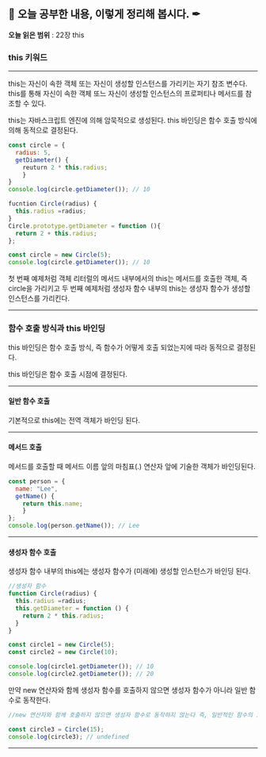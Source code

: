 ## 📕 오늘 공부한 내용, 이렇게 정리해 봅시다. ✒

**오늘 읽은 범위** : 22장 this

### this 키워드

---

this는 자신이 속한 객체 또는 자신이 생성할 인스턴스를 가리키는 자기 참조 변수다. 
this를 통해 자신이 속한 객체 또느 자신이 생성할 인스턴스의 프로퍼티나 메서드를 참조할 수 있다.


this는 자바스크립트 엔진에 의해 암묵적으로 생성된다. 
this 바인딩은 함수 호출 방식에 의해 동적으로 결정된다. 

```js
const circle = {
  radius: 5,
  getDiameter() {
    reuturn 2 * this.radius;
    }
}
console.log(circle.getDiameter()); // 10
```
```js
fucntion Circle(radius) {
  this.radius =radius;
}
Circle.prototype.getDiameter = function (){
  return 2 + this.radius;
};

const circle = new Circle(5);
console.log(circle.getDiameter()); // 10
```
첫 번째 예제처럼 객체 리터럴의 메서드 내부에서의 this는 메서드를 호출한 객체, 즉 circle을 가리키고
두 번째 예제처럼 생성자 함수 내부의 this는 생성자 함수가 생성할 인스턴스를 가리킨다. 

---
### 함수 호출 방식과 this 바인딩

this 바인딩은 함수 호출 방식, 즉 함수가 어떻게 호출 되었는지에 따라 동적으로 결정된다.

this 바인딩은 함수 호출 시점에 결정된다. 

---
#### 일반 함수 호출

기본적으로 this에는 전역 객체가 바인딩 된다.

---
#### 메서드 호출

메서드를 호출할 때 메서드 이름 앞의 마침표(.) 연산자 앞에 기술한 객체가 바인딩된다. 

```js
const person = {
  name: "Lee",
  getName() {
    return this.name;
    }
};
console.log(person.getName()); // Lee
```
---
#### 생성자 함수 호출

생성자 함수 내부의 this에는 생성자 함수가 (미래에) 생성할 인스턴스가 바인딩 된다.

```js
//생성자 함수
function Circle(radius) {
  this.radius =radius;
  this.getDiameter = function () {
    return 2 * this.radius;
  }
}

const circle1 = new Circle(5);
const circle2 = new Circle(10);

console.log(circle1.getDiameter()); // 10
console.log(circle2.getDiameter()); // 20
```

만약 new 연산자와 함께 생성자 함수를 호출하지 않으면 생성자 함수가 아니라 일반 함수로 동작한다. 
```js
//new 연산자와 함께 호출하지 않으면 생성자 함수로 동작하지 않는다 즉, 일반적인 함수의 호출이다.

const circle3 = Circle(15);
console.log(circle3); // undefined 

```

---
